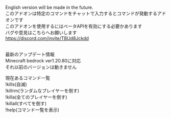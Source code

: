English version will be made in the future.
<br />
このアドオンは特定のコマンドをチャットで入力するとコマンドが発動するアドオンです<br />
このアドオンを使用するにはベータAPIを有効にする必要かあります<br />
バグや意見はこちらへお願いします<br />
https://discord.com/invite/TBUd8Jckdd<br />
<br />

最新のアップデート情報<br />
Minecraft bedrock ver1.20.80に対応<br />
それ以前のバージョンは動きません<br />

現在あるコマンド一覧<br />
!kills(自滅)<br />
!killrm(ランダムなプレイヤーを倒す)<br />
!killa(全てのプレイヤーを倒す)<br />
!killall(すべてを倒す)<br />
!help(コマンド一覧を表示)<br />

